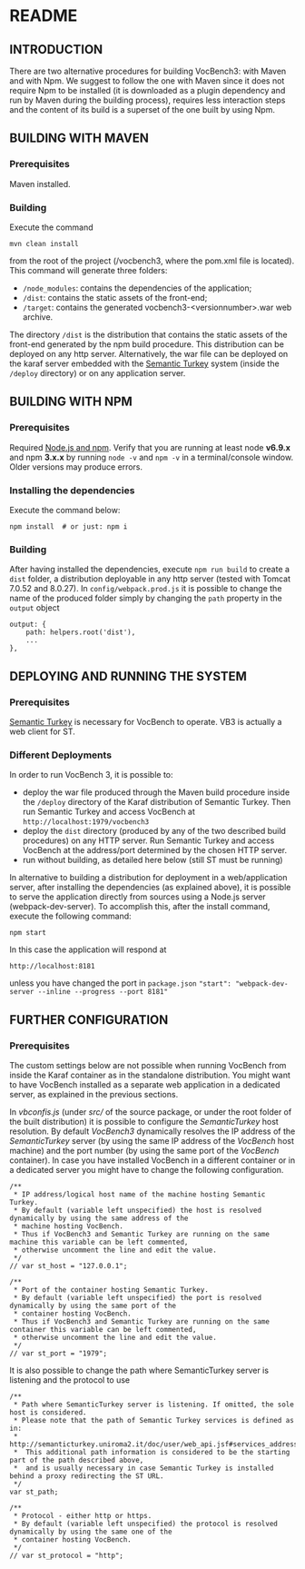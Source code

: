 # README #

## INTRODUCTION ##

There are two alternative procedures for building VocBench3: with Maven and with Npm.
We suggest to follow the one with Maven since it does not require Npm to be installed (it is downloaded as a plugin dependency and run by Maven during the building process), requires less interaction steps and the content of its build is a superset of the one built by using Npm.

##	BUILDING WITH MAVEN ##

### Prerequisites ###

Maven installed.

### Building ###

Execute the command
```
mvn clean install
```
from the root of the project (/vocbench3, where the pom.xml file is located). This command will generate three folders: 

*	`/node_modules`: contains the dependencies of the application;
*	`/dist`: contains the static assets of the front-end;
*	`/target`: contains the generated vocbench3-<versionnumber\>.war web archive.

The directory `/dist` is the distribution that contains the static assets of the front-end generated by the npm build procedure. This distribution can be deployed on any http server.
Alternatively, the war file can be deployed on the karaf server embedded with the [Semantic Turkey](http://semanticturkey.uniroma2.it/) system (inside the `/deploy` directory) or on any application server.

##	BUILDING WITH NPM ##

### Prerequisites ###
Required [Node.js and npm](https://nodejs.org/en/download).
Verify that you are running at least node __v6.9.x__ and npm __3.x.x__ by running `node -v` and `npm -v` in a terminal/console window. Older versions may produce errors.

### Installing the dependencies ###

Execute the command below:
```
npm install  # or just: npm i
```

### Building ###

After having installed the dependencies, execute `npm run build` to create a `dist` folder, a distribution deployable in any http server (tested with Tomcat 7.0.52 and 8.0.27).
In `config/webpack.prod.js` it is possible to change the name of the produced folder simply by changing the `path` property in the `output` object
```
output: {
    path: helpers.root('dist'),
    ...    
},
```

## DEPLOYING AND RUNNING THE SYSTEM ##

### Prerequisites ###

[Semantic Turkey](http://semanticturkey.uniroma2.it/) is necessary for VocBench to operate. VB3 is actually a web client for ST.

### Different Deployments

In order to run VocBench 3, it is possible to:

* deploy the war file produced through the Maven build procedure inside the `/deploy` directory of the Karaf distribution of Semantic Turkey. Then run Semantic Turkey and access VocBench at `http://localhost:1979/vocbench3`
* deploy the `dist` directory (produced by any of the two described build procedures) on any HTTP server. Run Semantic Turkey and access VocBench at the address/port determined by the chosen HTTP server.
* run without building, as detailed here below (still ST must be running)

In alternative to building a distribution for deployment in a web/application server, after installing the dependencies (as explained above), it is possible to serve the application directly from sources using a Node.js server (webpack-dev-server). 
To accomplish this, after the install command, execute the following command:
```
npm start
```
In this case the application will respond at 
```
http://localhost:8181
```
unless you have changed the port in `package.json` `"start": "webpack-dev-server --inline --progress --port 8181"`



## FURTHER CONFIGURATION ##

### Prerequisites ###
The custom settings below are not possible when running VocBench from inside the Karaf container as in the standalone distribution. You might want to have VocBench installed as a separate web application in a dedicated server, as explained in the previous sections.

In *vbconfis.js* (under *src/* of the source package, or under the root folder of the built distribution) it is possible to configure the *SemanticTurkey* host resolution.
By default *VocBench3* dynamically resolves the IP address of the *SemanticTurkey* server (by using the same IP address of the *VocBench* host machine) and the port number (by using the same port of the *VocBench* container).
In case you have installed VocBench in a different container or in a dedicated server you might have to change the following configuration.
```
/**
 * IP address/logical host name of the machine hosting Semantic Turkey.
 * By default (variable left unspecified) the host is resolved dynamically by using the same address of the 
 * machine hosting VocBench.
 * Thus if VocBench3 and Semantic Turkey are running on the same machine this variable can be left commented,
 * otherwise uncomment the line and edit the value.
 */
// var st_host = "127.0.0.1";

/**
 * Port of the container hosting Semantic Turkey.
 * By default (variable left unspecified) the port is resolved dynamically by using the same port of the 
 * container hosting VocBench.
 * Thus if VocBench3 and Semantic Turkey are running on the same container this variable can be left commented,
 * otherwise uncomment the line and edit the value.
 */
// var st_port = "1979";
```
It is also possible to change the path where SemanticTurkey server is listening and the protocol to use
```
/**   
 * Path where SemanticTurkey server is listening. If omitted, the sole host is considered.
 * Please note that the path of Semantic Turkey services is defined as in:
 *  http://semanticturkey.uniroma2.it/doc/user/web_api.jsf#services_address_structure
 *  This additional path information is considered to be the starting part of the path described above, 
 *  and is usually necessary in case Semantic Turkey is installed behind a proxy redirecting the ST URL.
 */ 
var st_path;

/**
 * Protocol - either http or https.
 * By default (variable left unspecified) the protocol is resolved dynamically by using the same one of the
 * container hosting VocBench.
 */
// var st_protocol = "http";
```
